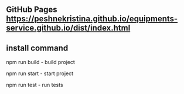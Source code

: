 ## GitHub Pages https://peshnekristina.github.io/equipments-service.github.io/dist/index.html


## install command

npm run build - build project

npm run start - start project

npm run test - run tests
